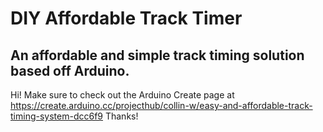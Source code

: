 # DIY Affordable Track Timer
## An affordable and simple track timing solution based off Arduino.
Hi! Make sure to check out the Arduino Create page at https://create.arduino.cc/projecthub/collin-w/easy-and-affordable-track-timing-system-dcc6f9
Thanks!
